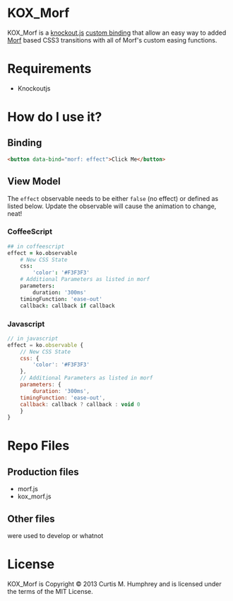 # KOX_Morf

KOX_Morf is a [knockout.js](http://knockoutjs.com/) [custom binding](http://knockoutjs.com/documentation/custom-bindings.html) that allow an easy way to added [Morf](https://github.com/joelambert/morf) based CSS3 transitions with all of Morf's custom easing functions.

# Requirements
- Knockoutjs

# How do I use it?

## Binding
```html
<button data-bind="morf: effect">Click Me</button>
```

## View Model
The `effect` observable needs to be either `false` (no effect) or defined as listed below.  Update the observable will cause the animation to change, neat!

### CoffeeScript
```coffeescript
## in coffeescript
effect = ko.observable
	# New CSS State 
	css:
		'color': '#F3F3F3'
	# Additional Parameters as listed in morf
	parameters:
		duration: '300ms'
    timingFunction: 'ease-out'
    callback: callback if callback
```

### Javascript
```javascript
// in javascript
effect = ko.observable {
	// New CSS State
	css: {
		'color': '#F3F3F3'
	},
	// Additional Parameters as listed in morf
	parameters: {
		duration: '300ms',
    timingFunction: 'ease-out',
    callback: callback ? callback : void 0
	}
}
```

# Repo Files

## Production files
- morf.js
- kox_morf.js

## Other files
were used to develop or whatnot

# License
KOX_Morf is Copyright © 2013 Curtis M. Humphrey and is licensed under the terms of the MIT License.